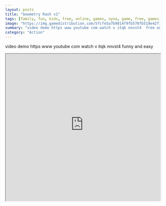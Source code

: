 ```yaml
---
layout: posts
title: "Geometry Rash v1"
tags: [family, fun, kids, free, online, games, oyna, game, free, games, play, play, games]
image: "https://img.gamedistribution.com/5fcfe5a7b9814f9fb570fb519e42f18b.jpg"
summary: "video demo https www youtube com watch v itqk nnvst4  free online games oyna game free games play play games"
category: "Action"
---
```


video demo https www youtube com watch v itqk nnvst4 funny and easy

<iframe width="100%" height="480px;" src="https://html5.gamedistribution.com/5fcfe5a7b9814f9fb570fb519e42f18b/"></iframe>